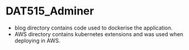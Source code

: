 # DAT515_Adminer

- blog directory contains code used to dockerise the application.
- AWS directory contains kubernetes extensions and was used when deploying in AWS.
